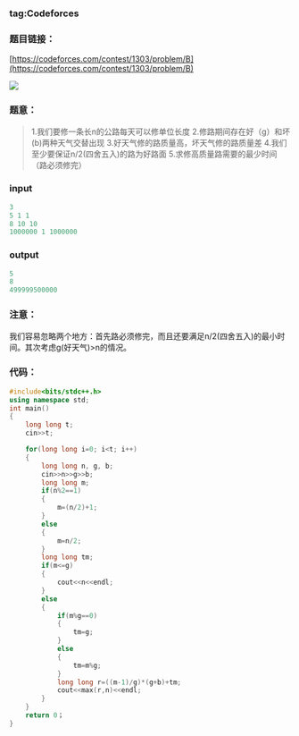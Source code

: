 ### tag:Codeforces
### 题目链接：

[https://codeforces.com/contest/1303/problem/B](https://codeforces.com/contest/1303/problem/B)

![](https://img-blog.csdnimg.cn/20200215121550872.jpg?x-oss-process=image/watermark,type_ZmFuZ3poZW5naGVpdGk,shadow_10,text_aHR0cHM6Ly9ibG9nLmNzZG4ubmV0L3FxXzQ1ODQ1NDA0,size_16,color_FFFFFF,t_70)
### 题意：

> 1.我们要修一条长n的公路每天可以修单位长度
> 2.修路期间存在好（g）和坏(b)两种天气交替出现
> 3.好天气修的路质量高，坏天气修的路质量差
> 4.我们至少要保证n/2(四舍五入)的路为好路面
> 5.求修高质量路需要的最少时间（路必须修完）

### input


```cpp
3
5 1 1 
8 10 10
1000000 1 1000000
```



### output


```cpp
5
8
499999500000
```



### 注意：
我们容易忽略两个地方：首先路必须修完，而且还要满足n/2(四舍五入)的最小时间。其次考虑g(好天气)>n的情况。

### 代码：


```cpp
#include<bits/stdc++.h>
using namespace std;
int main()
{
    long long t;
    cin>>t;

    for(long long i=0; i<t; i++)
    {
        long long n, g, b;
        cin>>n>>g>>b;
        long long m;
        if(n%2==1)
        {
            m=(n/2)+1;
        }
        else
        {
            m=n/2;
        }
        long long tm;
        if(m<=g)
        {
            cout<<n<<endl;
        }
        else
        {
            if(m%g==0)
            {
                tm=g;
            }
            else
            {
                tm=m%g;
            }
            long long r=((m-1)/g)*(g+b)+tm;
            cout<<max(r,n)<<endl;
        }
    }
    return 0；
}
```


